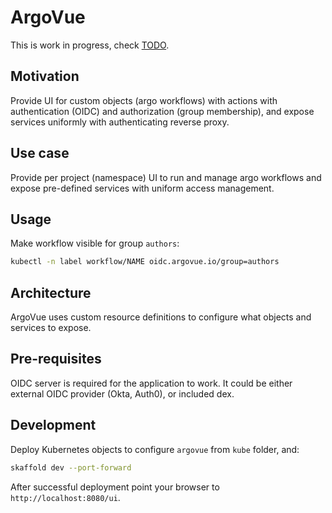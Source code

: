 # ArgoVue

This is work in progress, check [TODO](TODO.md).

## Motivation

Provide UI for custom objects (argo workflows) with actions with authentication (OIDC) and authorization (group membership),
and expose services uniformly with authenticating reverse proxy.

## Use case

Provide per project (namespace) UI to run and manage argo workflows and expose pre-defined services with uniform access management.

## Usage

Make workflow visible for group `authors`:

```sh
kubectl -n label workflow/NAME oidc.argovue.io/group=authors
```

## Architecture

ArgoVue uses custom resource definitions to configure what objects and services to expose.

## Pre-requisites

OIDC server is required for the application to work. It could be either external OIDC provider (Okta, Auth0), or included
dex.

## Development

Deploy Kubernetes objects to configure `argovue` from `kube` folder, and:

```sh
skaffold dev --port-forward
```

After successful deployment point your browser to `http://localhost:8080/ui`.
